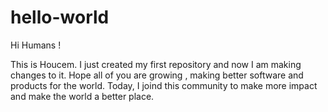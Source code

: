 # hello-world

Hi Humans !

This is Houcem. I just created my first repository and now I am making changes to it. Hope all of you are growing , making better software and products for the world. Today, I joind this community to make more impact and make the world a better place. 
